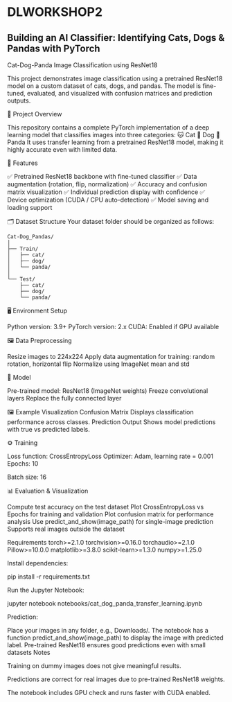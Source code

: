 # DLWORKSHOP2

## Building an AI Classifier: Identifying Cats, Dogs & Pandas with PyTorch
Cat-Dog-Panda Image Classification using ResNet18

This project demonstrates image classification using a pretrained ResNet18 model on a custom dataset of cats, dogs, and pandas.
The model is fine-tuned, evaluated, and visualized with confusion matrices and prediction outputs.

📘 Project Overview

This repository contains a complete PyTorch implementation of a deep learning model that classifies images into three categories:
🐱 Cat
🐶 Dog
🐼 Panda
It uses transfer learning from a pretrained ResNet18 model, making it highly accurate even with limited data.

🧠 Features

✅ Pretrained ResNet18 backbone with fine-tuned classifier
✅ Data augmentation (rotation, flip, normalization)
✅ Accuracy and confusion matrix visualization
✅ Individual prediction display with confidence
✅ Device optimization (CUDA / CPU auto-detection)
✅ Model saving and loading support

🗂️ Dataset Structure
Your dataset folder should be organized as follows:
```
Cat-Dog_Pandas/
│
├── Train/
│   ├── cat/
│   ├── dog/
│   └── panda/
│
└── Test/
    ├── cat/
    ├── dog/
    └── panda/
```
🖥️ Environment Setup

Python version: 3.9+
PyTorch version: 2.x
CUDA: Enabled if GPU available

🖼️ Data Preprocessing

Resize images to 224x224
Apply data augmentation for training: random rotation, horizontal flip
Normalize using ImageNet mean and std

🧠 Model

Pre-trained model: ResNet18 (ImageNet weights)
Freeze convolutional layers
Replace the fully connected layer

🖼️ Example Visualization
Confusion Matrix
Displays classification performance across classes.
Prediction Output
Shows model predictions with true vs predicted labels.

⚙️ Training

Loss function: CrossEntropyLoss
Optimizer: Adam, learning rate = 0.001
Epochs: 10

Batch size: 16

📊 Evaluation & Visualization

Compute test accuracy on the test dataset
Plot CrossEntropyLoss vs Epochs for training and validation
Plot confusion matrix for performance analysis
Use predict_and_show(image_path) for single-image prediction
Supports real images outside the dataset

Requirements
torch>=2.1.0
torchvision>=0.16.0
torchaudio>=2.1.0
Pillow>=10.0.0
matplotlib>=3.8.0
scikit-learn>=1.3.0
numpy>=1.25.0


Install dependencies:

pip install -r requirements.txt


Run the Jupyter Notebook:

jupyter notebook notebooks/cat_dog_panda_transfer_learning.ipynb


Prediction:

Place your images in any folder, e.g., Downloads/.
The notebook has a function predict_and_show(image_path) to display the image with predicted label.
Pre-trained ResNet18 ensures good predictions even with small datasets
Notes

Training on dummy images does not give meaningful results.

Predictions are correct for real images due to pre-trained ResNet18 weights.

The notebook includes GPU check and runs faster with CUDA enabled.


